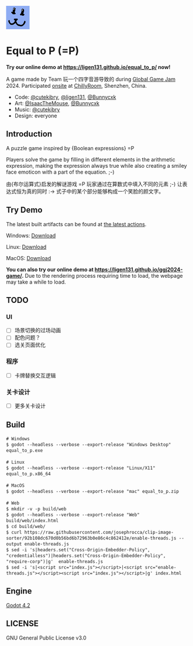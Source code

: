 ![:3](=P3.png "Magic Cat")

# Equal to P (=P)

**Try our online demo at <https://ligen131.github.io/equal_to_p/> now!**

A game made by Team 玩一个四字音游导致的 during [Global Game Jam](https://globalgamejam.org/) 2024. Participated [onsite](https://www.huodongxing.com/event/2732777803400?td=6303464850639) at [ChillyRoom](https://www.chillyroom.com/), Shenzhen, China.

- Code: [@cutekibry](https://github.com/cutekibry), [@ligen131](https://github.com/ligen131), [@Bunnycxk](https://github.com/Bunnycxk)
- Art: [@IsaacTheMouse](https://github.com/IsaacTheMouse), [@Bunnycxk](https://github.com/Bunnycxk)
- Music: [@cutekibry](https://github.com/cutekibry)
- Design: everyone

## Introduction

A puzzle game inspired by {Boolean expressions} =P 

Players solve the game by filling in different elements in the arithmetic expression, making the expression always true while also creating a smiley face emoticon with a part of the equation. ;-)

由{布尔运算式}启发的解谜游戏 =P 玩家通过在算数式中填入不同的元素 ;-) 让表达式恒为真的同时 :-> 式子中的某个部分能够构成一个笑脸的颜文字。

## Try Demo

The latest built artifacts can be found at [the latest actions](https://github.com/ligen131/ggj2024-game/actions).

Windows: [Download](https://github.com/ligen131/equal_to_p/actions/runs/7684305585/artifacts/1200398972)

Linux: [Download](https://github.com/ligen131/equal_to_p/actions/runs/7684305585/artifacts/1200398969)

MacOS: [Download](https://github.com/ligen131/equal_to_p/actions/runs/7684305585/artifacts/1200398970)

**You can also try our online demo at <https://ligen131.github.io/ggj2024-game/>.** Due to the rendering process requiring time to load, the webpage may take a while to load.

## TODO

<!-- - [x] 右键 card 返回 card_base
- [x] card_base：
  - 数字 ok
  - 灰色（剩下为 0 时变灰）toggle_color
  - card 回来吸附
- [x] 关卡跳转 UI
- [x] 关卡点击跳转
- [x] 录入数据
- [x] 算式框，备选框，关卡框纹理
- [x] card card_base 边框纹理
- [x] 音效
- [x] 关卡设计 `<` `>`- cxk
- [x] 背景颜色
- [x] 主页 MainMenu UI
- [x] 主页动画 - mouse
- [x] 主页跳转
- [x] 主页开始按钮动画
- [x] 通关后禁用鼠标操作 card
- [x] 选关页面返回按钮
- [x] 右上角重玩按钮
- [x] 通关之后高亮笑脸
- [x] 通关之后下一关底部浮现按钮
- [x] 金色框纹理统一
- [x] 关卡高亮动画 // 这是啥？
- [x] 章节标题
- [x] 卡牌文字偏移
- [x] 瞎几把拖 card 有 bug -->
<!-- - [x] 卡牌被放置后继续动画会露馅 -->
<!-- - [x] 主页笑脸乱飞动画 -->
### UI
- [ ] 场景切换的过场动画
- [ ] 配色问题？
- [ ] 选关页面优化

### 程序
- [ ] 卡牌替换交互逻辑

### 关卡设计
- [ ] 更多关卡设计

## Build

```shell
# Windows
$ godot --headless --verbose --export-release "Windows Desktop" equal_to_p.exe

# Linux
$ godot --headless --verbose --export-release "Linux/X11" equal_to_p.x86_64

# MacOS
$ godot --headless --verbose --export-release "mac" equal_to_p.zip

# Web
$ mkdir -v -p build/web
$ godot --headless --verbose --export-release "Web" build/web/index.html
$ cd build/web/
$ curl https://raw.githubusercontent.com/josephrocca/clip-image-sorter/92b108dc670d0b56bd6b72963b0e86c4c862412e/enable-threads.js --output enable-threads.js
$ sed -i 's|headers.set("Cross-Origin-Embedder-Policy", "credentialless")|headers.set("Cross-Origin-Embedder-Policy", "require-corp")|g'  enable-threads.js
$ sed -i 's|<script src="index.js"></script>|<script src="enable-threads.js"></script><script src="index.js"></script>|g' index.html
```

## Engine

[Godot 4.2](https://github.com/godotengine/godot)

## LICENSE

GNU General Public License v3.0
